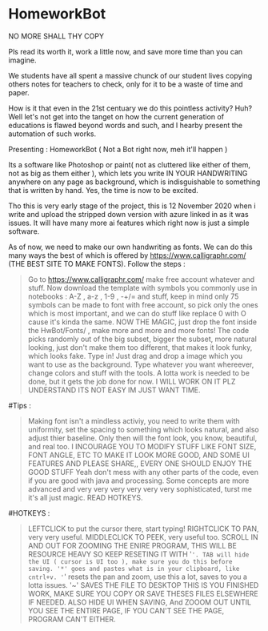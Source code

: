 # HomeworkBot
NO MORE SHALL THY COPY

Pls read its worth it, work a little now, and save more time than you can imagine.

We students have all spent a massive chunck of our student lives copying others notes for teachers to check, only for it to be a waste of time and paper.

How is it that even in the 21st centuary we do this pointless activity? Huh? Well let's not get into the tanget on how the current generation of educations is flawed beyond words and such, and I hearby present the automation of such works.

Presenting : HomeworkBot ( Not a Bot right now, meh it'll happen )

Its a software like Photoshop or paint( not as cluttered like either of them, not as big as them either ), which lets you write IN YOUR HANDWRITING anywhere on any page as background, which is indisguishable to something that is written by hand. Yes, the time is now to be excited. 

Tho this is very early stage of the project, this is 12 November 2020 when i write and upload the stripped down version with azure linked in as it was issues. It will have many more ai features which right now is just a simple software.

As of now, we need to make our own handwriting as fonts. We can do this many ways the best of which is offered by https://www.calligraphr.com/ (THE BEST SITE TO MAKE FONTS).
Follow the steps :
  > Go to https://www.calligraphr.com/ make free account whatever and stuff.
  > Now download the template with symbols you commonly use in notebooks : A-Z , a-z , 1-9 , -+/= and stuff, keep in mind only 75 symbols can be made to font with free account, so pick only the ones which is most important, and we can do stuff like replace 0 with O cause it's kinda the same.
  > NOW THE MAGIC, just drop the font inside the HwBot/Fonts/ , make more and more and more fonts! The code picks randomly out of the big subset, bigger the subset, more natural looking, just don't make them too different, that makes it look funky, which looks fake.
  > Type in! Just drag and drop a image which you want to use as the background. Type whatever you want whereever, change colors and stuff with the tools. A lotta work is needed to be done, but it gets the job done for now. I WILL WORK ON IT PLZ UNDERSTAND ITS NOT EASY IM JUST WANT TIME.
  
  
#Tips : 
  > Making font isn't a mindless activiy, you need to write them with uniformity, set the spacing to something which looks natural, and also adjust thier baseline. Only then will the font look, you know, beautiful, and real too.
  > I INCOURAGE YOU TO MODIFY STUFF LIKE FONT SIZE, FONT ANGLE, ETC TO MAKE IT LOOK MORE GOOD, AND SOME UI FEATURES AND PLEASE SHARE,, EVERY ONE SHOULD ENJOY THE GOOD STUFF
  > Yeah don't mess with any other parts of the code, even if you are good with java and processing. Some concepts are more advanced and very very very very very very sophisticated, turst me it's all just magic.
  > READ HOTKEYS.
  
#HOTKEYS : 
  > LEFTCLICK to put the cursor there, start typing!
  > RIGHTCLICK TO PAN, very very useful.
  > MIDDLECLICK TO PEEK, very useful too.
  > SCROLL IN AND OUT FOR ZOOMING THE ENIRE PROGRAM, THIS WILL BE RESOURCE HEAVY SO KEEP RESETING IT WITH '`'.
  > TAB will hide the UI ( cursor is UI too ), make sure you do this before saving.
  > '*' goes and pastes what is in your clipboard, like cntrl+v.
  > '`' resets the pan and zoom, use this a lot, saves to you a lotta issues.
  > '~' SAVES THE FILE TO DESKTOP THIS IS YOU FINISHED WORK, MAKE SURE YOU COPY OR SAVE THESES FILES ELSEWHERE IF NEEDED. 
  > ALSO HIDE UI WHEN SAVING, And ZOOOM OUT UNTIL YOU SEE THE ENTIRE PAGE, IF YOU CAN'T SEE THE PAGE, PROGRAM CAN'T EITHER.
  
  
